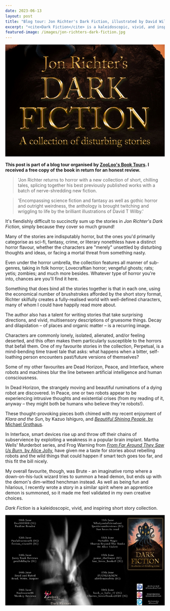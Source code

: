 ```yaml
---
date: 2023-06-13
layout: post
title: "Blog tour: Jon Richter's Dark Fiction, illustrated by David Wilby"
excerpt: "<cite>Dark Fiction</cite> is a kaleidoscopic, vivid, and inspiring short story collection."
featured-image: /images/jon-richters-dark-fiction.jpg
---
```


![Jon Richter's Dark Fiction](/images/jon-richters-dark-fiction.jpg)

**This post is part of a blog tour organised by [ZooLoo's Book Tours](https://zooloosbookdiary.co.uk/zooloos-blog-tours). I received a free copy of the book in return for an honest review.**

> 'Jon Richter returns to horror with a new collection of short, chilling tales, splicing together his best previously published works with a batch of nerve-shredding new fiction.

> 'Encompassing science fiction and fantasy as well as gothic horror and outright weirdness, the anthology is brought twitching and wriggling to life by the brilliant illustrations of David T Wilby.'

It's fiendishly difficult to succinctly sum up the stories in <cite>Jon Richter's Dark Fiction</cite>, simply because they cover so much ground!

Many of the stories are indisputably horror, but the ones you'd primarily categorise as sci-fi, fantasy, crime, or literary nonethless have a distinct horror flavour, whether the characters are "merely" unsettled by disturbing thoughts and ideas, or facing a mortal threat from something nasty.

Even under the horror umbrella, the collection features all manner of sub-genres, taking in folk horror; Lovecraftian horror; vengeful ghosts; rats; yetis; zombies; and much more besides. Whatever type of horror you're into, chances are you'll find it here.

Something that does bind all the stories together is that in each one, using the economical number of brushstrokes afforded by the short story format, Richter skilfully creates a fully-realised world with well-defined characters, many of whom I could have happily read more about.

The author also has a talent for writing stories that take surprising directions, and vivid, multisensory descriptions of gruesome things. Decay and dilapidation &ndash; of places and organic matter &ndash; is a recurring image.

Characters are commonly lonely, isolated, alienated, and/or feeling deserted, and this often makes them particularly susceptible to the horrors that befall them. One of my favourite stories in the collection, Perpetual, is a mind-bending time travel tale that asks: what happens when a bitter, self-loathing person encounters past/future versions of themselves?

Some of my other favourites are Dead Horizon, Peace, and Interface, where robots and machines blur the line between artificial intelligence and human consciousness.

In Dead Horizon, the strangely moving and beautiful ruminations of a dying robot are discovered. In Peace, one or two robots appear to be experiencing intrusive thoughts and existential crises (from my reading of it, anyway &ndash; they might both be humans who believe they're robots!).

These thought-provoking pieces both chimed with my recent enjoyment of <cite>Klara and the Sun</cite>, by Kazuo Ishiguro, and [<cite>Beautiful Shining People</cite>, by Michael Grothaus](/blog-tour-beautiful-shining-people/).

In Interface, smart devices rise up and throw off their chains of subservience by exploiting a weakness in a popular brain implant. Martha Wells' Murderbot series, and Frog Warning from [<cite>From Far Around They Saw Us Burn</cite>, by Alice Jolly](/blog-tour-from-far-around-they-saw-us-burn/), have given me a taste for stories about rebelling robots and the wild things that could happen if smart tech goes too far, and this fit the bill nicely.

My overall favourite, though, was Brute - an imaginative romp where a down-on-his-luck wizard tries to summon a head demon, but ends up with the demon's dim-witted henchman instead. As well as being fun and hilarious, I recently wrote a story in a similar spirit where an apprentice demon is summoned, so it made me feel validated in my own creative choices.

<cite>Dark Fiction</cite> is a kaleidoscopic, vivid, and inspiring short story collection.

![Dark Fiction blog tour banner](/images/jon-richters-dark-fiction-banner.jpg)

